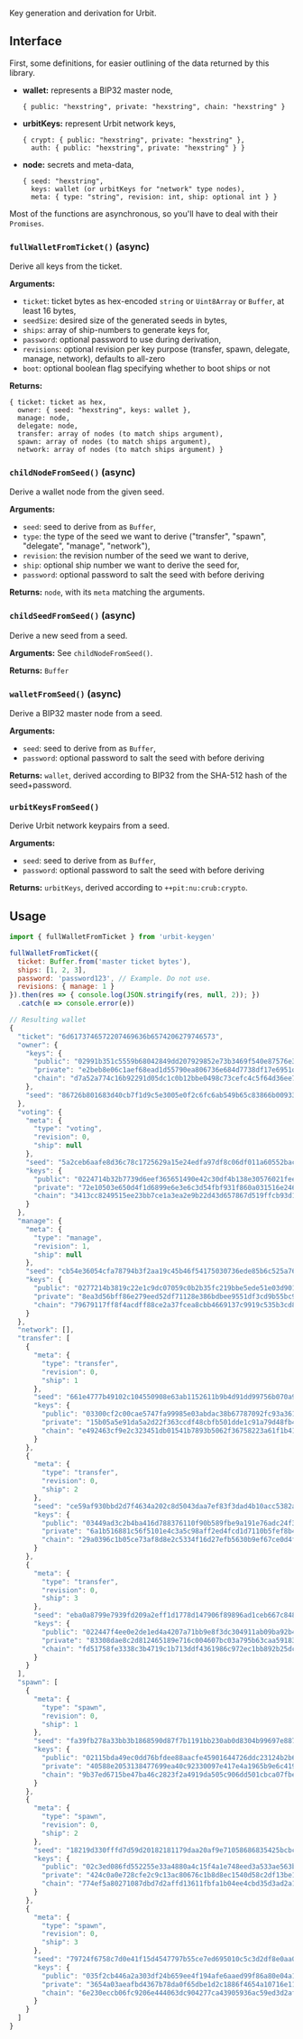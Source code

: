 Key generation and derivation for Urbit.

## Interface

First, some definitions, for easier outlining of the data returned by this library.

- **wallet:** represents a BIP32 master node,
  ```
  { public: "hexstring", private: "hexstring", chain: "hexstring" }
  ```
- **urbitKeys:** represent Urbit network keys,
  ```
  { crypt: { public: "hexstring", private: "hexstring" },
    auth: { public: "hexstring", private: "hexstring" } }
  ```
- **node:** secrets and meta-data,
  ```
  { seed: "hexstring",
    keys: wallet (or urbitKeys for "network" type nodes),
    meta: { type: "string", revision: int, ship: optional int } }
  ```

Most of the functions are asynchronous, so you'll have to deal with their `Promises`.

### `fullWalletFromTicket()` (async)

Derive all keys from the ticket.

**Arguments:**
- `ticket`: ticket bytes as hex-encoded `string` or `Uint8Array` or `Buffer`, at least 16 bytes,
- `seedSize`: desired size of the generated seeds in bytes,
- `ships`: array of ship-numbers to generate keys for,
- `password`: optional password to use during derivation,
- `revisions`: optional revision per key purpose (transfer, spawn, delegate, manage, network), defaults to all-zero
- `boot`: optional boolean flag specifying whether to boot ships or not

**Returns:**
```
{ ticket: ticket as hex,
  owner: { seed: "hexstring", keys: wallet },
  manage: node,
  delegate: node,
  transfer: array of nodes (to match ships argument),
  spawn: array of nodes (to match ships argument),
  network: array of nodes (to match ships argument) }
```

### `childNodeFromSeed()` (async)

Derive a wallet node from the given seed.

**Arguments:**
- `seed`: seed to derive from as `Buffer`,
- `type`: the type of the seed we want to derive ("transfer", "spawn", "delegate", "manage", "network"),
- `revision`: the revision number of the seed we want to derive,
- `ship`: optional ship number we want to derive the seed for,
- `password`: optional password to salt the seed with before deriving

**Returns:**
`node`, with its `meta` matching the arguments.

### `childSeedFromSeed()` (async)

Derive a new seed from a seed.

**Arguments:**
See `childNodeFromSeed()`.

**Returns:**
`Buffer`

### `walletFromSeed()` (async)

Derive a BIP32 master node from a seed.

**Arguments:**
- `seed`: seed to derive from as `Buffer`,
- `password`: optional password to salt the seed with before deriving

**Returns:**
`wallet`, derived according to BIP32 from the SHA-512 hash of the seed+password.

### `urbitKeysFromSeed()`

Derive Urbit network keypairs from a seed.

**Arguments:**
- `seed`: seed to derive from as `Buffer`,
- `password`: optional password to salt the seed with before deriving

**Returns:**
`urbitKeys`, derived according to `++pit:nu:crub:crypto`.

## Usage

```js
import { fullWalletFromTicket } from 'urbit-keygen'

fullWalletFromTicket({
  ticket: Buffer.from('master ticket bytes'),
  ships: [1, 2, 3],
  password: 'password123', // Example. Do not use.
  revisions: { manage: 1 }
}).then(res => { console.log(JSON.stringify(res, null, 2)); })
  .catch(e => console.error(e))

// Resulting wallet
{
  "ticket": "6d6173746572207469636b6574206279746573",
  "owner": {
    "keys": {
      "public": "02991b351c5559b68042849dd207929852e73b3469f540e87576e343728b31dda5",
      "private": "e2beb8e06c1aef68ead1d55790ea806736e684d7738df17e6951dd7a86c4e339",
      "chain": "d7a52a774c16b92291d05dc1c0b12bbe0498c73cefc4c5f64d36ee7c62c39190"
    },
    "seed": "86726b801683d40cb7f1d9c5e3005e0f2c6fc6ab549b65c83866b009330d184d"
  },
  "voting": {
    "meta": {
      "type": "voting",
      "revision": 0,
      "ship": null
    },
    "seed": "5a2ceb6aafe8d36c78c1725629a15e24edfa97df8c06df011a60552bace5dfb5",
    "keys": {
      "public": "0224714b32b7739d6eef365651490e42c30df4b138e30576021fee9ec5a8543003",
      "private": "72e10503e650d4f1d6899e6e3e6c3d54fbf931f860a031516e246b63a5c7d810",
      "chain": "3413cc8249515ee23bb7ce1a3ea2e9b22d43d657867d519ffcb93d14d0d7d1de"
    }
  },
  "manage": {
    "meta": {
      "type": "manage",
      "revision": 1,
      "ship": null
    },
    "seed": "cb54e36054cfa78794b3f2aa19c45b46f54175030736ede85b6c525a767495ae",
    "keys": {
      "public": "0277214b3819c22e1c9dc07059c0b2b35fc219bbe5ede51e03d901268863191b73",
      "private": "8ea3d56bff86e279eed52df71128e386bdbee9551df3cd9b55bc9b692b02f22f",
      "chain": "79679117ff8f4acdff88ce2a37fcea8cbb4669137c9919c535b3cd83bd8209a6"
    }
  },
  "network": [],
  "transfer": [
    {
      "meta": {
        "type": "transfer",
        "revision": 0,
        "ship": 1
      },
      "seed": "661e4777b49102c104550908e63ab1152611b9b4d91dd99756b070a90b86dce5",
      "keys": {
        "public": "03300cf2c00cae5747fa99985e03abdac38b67787092fc93a361712d11878b71b0",
        "private": "15b05a5e91da5a2d22f363ccdf48cbfb501dde1c91a79d48fb4386659a7ae43d",
        "chain": "e492463cf9e2c323451db01541b7893b5062f36758223a61f1b41ea65cea323d"
      }
    },
    {
      "meta": {
        "type": "transfer",
        "revision": 0,
        "ship": 2
      },
      "seed": "ce59af930bbd2d7f4634a202c8d5043daa7ef83f3dad4b10acc5382aad76d606",
      "keys": {
        "public": "03449ad3c2b4ba416d788376110f90b589fbe9a191e76adc24f316c25d10e5dc87",
        "private": "6a1b516881c56f5101e4c3a5c98aff2ed4fcd1d7110b5fef8b42b6e53b0e2612",
        "chain": "29a0396c1b05ce73af8d8e2c5334f16d27efb5630b9ef67ce0d4f61b2fcd14f5"
      }
    },
    {
      "meta": {
        "type": "transfer",
        "revision": 0,
        "ship": 3
      },
      "seed": "eba0a8799e7939fd209a2eff1d1778d147906f89896ad1ceb667c84828aa5cb8",
      "keys": {
        "public": "022447f4ee0e2de1ed4a4207a71bb9e8f3dc304911ab09ba92b4f79b4812c1050a",
        "private": "83308dae8c2d812465189e716c004607bc03a795b63caa5918335ed63f74913b",
        "chain": "fd51758fe3338c3b4719c1b713ddf4361986c972ec1bb892b25dc80fa9f5860a"
      }
    }
  ],
  "spawn": [
    {
      "meta": {
        "type": "spawn",
        "revision": 0,
        "ship": 1
      },
      "seed": "fa39fb278a33bb3b1868590d87f7b1191bb230ab0d8304b99697e8878a2c61f0",
      "keys": {
        "public": "02115bda49ec0dd76bfdee88aacfe45901644726ddc23124b2b63b079279a150a4",
        "private": "40588e2053138477699ea40c92330097e417e4a1965b9e6c4195b786516f291c",
        "chain": "9b37ed6715be47ba46c2823f2a4919da505c906dd501cbca07fbe24d34c659aa"
      }
    },
    {
      "meta": {
        "type": "spawn",
        "revision": 0,
        "ship": 2
      },
      "seed": "18219d330fffd7d59d20182181179daa20af9e71058686835425bcbce52963ed",
      "keys": {
        "public": "02c3ed086fd552255e33a4880a4c15f4a1e748eed3a533ae563b04c6343d37dd2a",
        "private": "424c0a0e728cfe2c9c13ac80676c1b8d8ec1540d58c2df13be1275d86c3010c1",
        "chain": "774ef5a80271087dbd7d2affd13611fbfa1b04ee4cbd35d3ad2a1448b2f596b4"
      }
    },
    {
      "meta": {
        "type": "spawn",
        "revision": 0,
        "ship": 3
      },
      "seed": "79724f6758c7d0e41f15d4547797b55ce7ed695010c5c3d2df8e0aa0c3d70d6b",
      "keys": {
        "public": "035f2cb446a2a303df24b659ee4f194afe6aaed99f86a80e04a1c267c1720f2b88",
        "private": "3654a03aeafbd4367b78da0f65dbe1d2c1886f4654a10716e1169c1618596b73",
        "chain": "6e230eccb06fc9206e444063dc904277ca43905936ac59ed3d2af2e649852e36"
      }
    }
  ]
}
```
